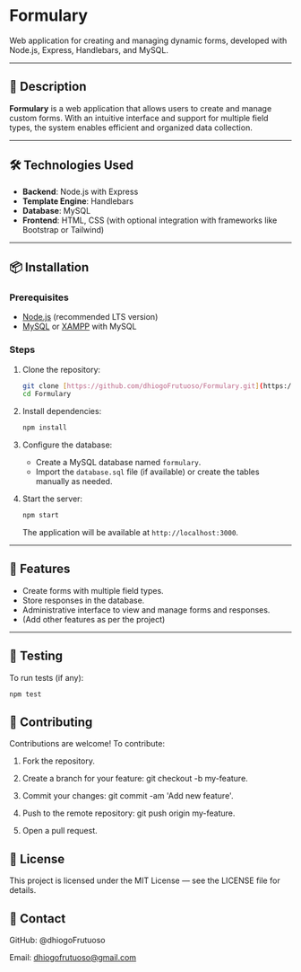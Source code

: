 # Formulary

Web application for creating and managing dynamic forms, developed with Node.js, Express, Handlebars, and MySQL.


---

## 🚀 Description

**Formulary** is a web application that allows users to create and manage custom forms. With an intuitive interface and support for multiple field types, the system enables efficient and organized data collection.

---

## 🛠️ Technologies Used

-   **Backend**: Node.js with Express
-   **Template Engine**: Handlebars
-   **Database**: MySQL
-   **Frontend**: HTML, CSS (with optional integration with frameworks like Bootstrap or Tailwind)

---

## 📦 Installation

### Prerequisites

-   [Node.js](https://nodejs.org/) (recommended LTS version)
-   [MySQL](https://www.mysql.com/) or [XAMPP](https://www.apachefriends.org/index.html) with MySQL

### Steps

1.  Clone the repository:
    ```bash
    git clone [https://github.com/dhiogoFrutuoso/Formulary.git](https://github.com/dhiogoFrutuoso/Formulary.git)
    cd Formulary
    ```

2.  Install dependencies:
    ```bash
    npm install
    ```

3.  Configure the database:
    -   Create a MySQL database named `formulary`.
    -   Import the `database.sql` file (if available) or create the tables manually as needed.

4.  Start the server:
    ```bash
    npm start
    ```
    The application will be available at `http://localhost:3000`.

---

## 🎯 Features

-   Create forms with multiple field types.
-   Store responses in the database.
-   Administrative interface to view and manage forms and responses.
-   (Add other features as per the project)

---

## 🧪 Testing

To run tests (if any):

```bash
npm test
```

## 🤝 Contributing
Contributions are welcome! To contribute:

1. Fork the repository.

2. Create a branch for your feature: git checkout -b my-feature.

3. Commit your changes: git commit -am 'Add new feature'.

4. Push to the remote repository: git push origin my-feature.

5. Open a pull request.

## 📄 License
This project is licensed under the MIT License — see the LICENSE file for details.

## 📌 Contact
GitHub: @dhiogoFrutuoso

Email: dhiogofrutuoso@gmail.com
